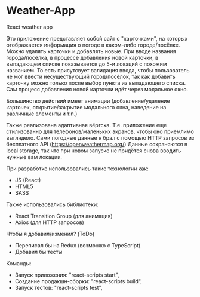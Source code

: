 # Weather-App
React weather app

Это приложение представляет собой сайт с "карточками", на которых отображается информация о погоде в каком-либо городе/посёлке.
Можно удалять карточки и добавлять новые. При вводе названия города/посёлка, в процессе добавления новой карточки, в выпадающем списке показывается до 5-и локаций с похожим названием.
То есть присутсвует валидация ввода, чтобы пользователь не мог ввести несуществующий город/посёлок, так как добавить карточку можно только после выбор пункта из выпадающего списка.
Сам процесс добавления новой карточки идёт через модальное окно. 

Большинство действий имеет анимации (добавление/удаление карточек, открытие/закрытие модального окна, наведение на различные элементы и т.п.)

Также реализована адаптивная вёртска. Т.е. приложение еще стилизованно для телефонов/маленьких экранов, чтобы оно приемлимо выглядело.
Сами погодные данные я брал с помощью HTTP запросов из бесплатного API (https://openweathermap.org/)
Данные сохраняются в local storage, так что при новом запуске не придётся снова вводить нужные вам локации.

При разработке использовались такие технологии как:
- JS (React)
- HTML5
- SASS

Также использовались библиотеки:
- React Transition Group (для анимация)
- Axios (для HTTP запросов)

Чтобы я добавил/изменил? (ToDo)
- Переписал бы на Redux (возмонжо с TypeScript)
- Добавил бы тесты

Команды:
- Запуск приложения: "react-scripts start",
- Создание продакшн-сборки: "react-scripts build",
- Запуск тестов: "react-scripts test",
